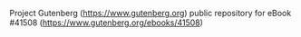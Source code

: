Project Gutenberg (https://www.gutenberg.org) public repository for eBook #41508 (https://www.gutenberg.org/ebooks/41508)
